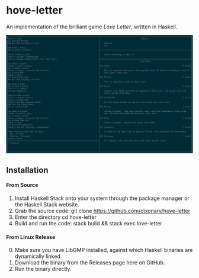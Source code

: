 # hove-letter

An implementation of the brilliant game *Love Letter*, written in Haskell.

![](/image-top.png)

## Installation

#### From Source
1. Install Haskell Stack onto your system through the package manager or the Haskell Stack website.
2. Grab the source code:
    git clone https://github.com/dixonary/hove-letter
3. Enter the directory
    cd hove-letter
4. Build and run the code:
    stack build && stack exec love-letter


#### From Linux Release
0. Make sure you have LibGMP installed, against which Haskell binaries are dynamically linked.
1. Download the binary from the Releases page here on GitHub.
2. Run the binary directly.